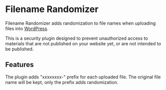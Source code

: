 Filename Randomizer
========
Filename Randomizer adds randomization to file names when uploading files into [WordPress](https://www.wordpress.org/).

This is a security plugin designed to prevent unauthorized access to materials that are not published on your website yet, or are not intended to be published. 

Features
---------------------------
The plugin adds "xxxxxxxx-" prefix for each uploaded file. The original file name will be kept, only the prefix adds randomization.

